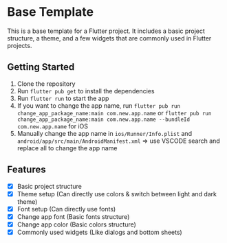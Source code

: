 # Base Template
This is a base template for a Flutter project. It includes a basic project structure, a theme, and a few widgets that are commonly used in Flutter projects.

## Getting Started

1. Clone the repository
2. Run `flutter pub get` to install the dependencies
3. Run `flutter run` to start the app
4. If you want to change the app name, run `flutter pub run change_app_package_name:main com.new.app.name` or `flutter pub run change_app_package_name:main com.new.app.name --bundleId com.new.app.name` for iOS
5. Manually change the app name in `ios/Runner/Info.plist` and `android/app/src/main/AndroidManifest.xml` => use VSCODE search and replace all to change the app name

## Features
- [x] Basic project structure
- [x] Theme setup (Can directly use colors & switch between light and dark theme)
- [x] Font setup (Can directly use fonts)
- [x] Change app font (Basic fonts structure)
- [x] Change app color (Basic colors structure)
- [x] Commonly used widgets (Like dialogs and bottom sheets)

